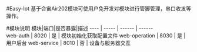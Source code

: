 #Easy-Iot
基于合宙Air202模块可使用户免开发对模块进行管脚管理，串口收发等操作。


#模块说明
模块|端口|是否暴露|描述
 ---- | ----- | ------  | ------  
 web-auth  | 8020 | 是 | 模块初始化获取配置文件 
 web-operation  | 8030 | 是  | 用户后台
 web-service  | 8010 | 否  | 设备与服务器交互
  